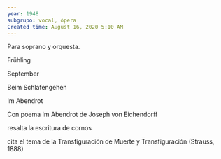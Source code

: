 ```yaml
---
year: 1948
subgrupo: vocal, ópera
Created time: August 16, 2020 5:10 AM
---
```

Para soprano y orquesta. 

Frühling

September

Beim Schlafengehen

Im Abendrot

Con poema Im Abendrot de Joseph von Eichendorff

resalta la escritura de cornos

cita el tema de la Transfiguración de Muerte y Transfiguración (Strauss, 1888)
